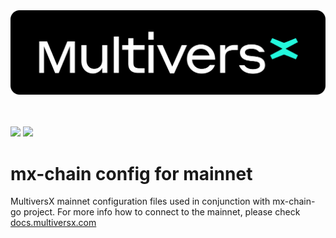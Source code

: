 <div style="text-align:center">
  <img
  src="https://raw.githubusercontent.com/multiversx/mx-chain-go/master/multiversx-logo.svg"
  alt="MultiversX">
</div>
<br>

<br>

[![](https://img.shields.io/badge/made%20by-MultiverX-blue.svg?style=flat-square)](http://multiversx.com/)
[![](https://img.shields.io/badge/project-MultiversX%20Mainnet-blue.svg?style=flat-square)](http://multiversx.com/)

# mx-chain config for mainnet

MultiversX mainnet configuration files used in conjunction with mx-chain-go project. 
For more info how to connect to the mainnet, please check [docs.multiversx.com](https://docs.multiversx.com/validators/nodes-scripts/config-scripts/)
